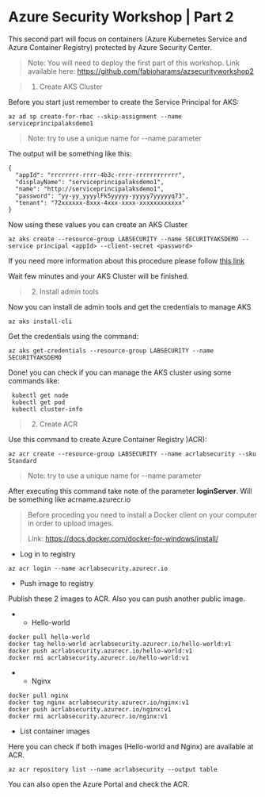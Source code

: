 # Azure Security Workshop | Part 2
This second part will focus on containers (Azure Kubernetes Service and Azure Container Registry) protected by Azure Security Center.

> Note: You will need to deploy the first part of this workshop. Link available here: https://github.com/fabioharams/azsecurityworkshop2


> 1. Create AKS Cluster

Before you start just remember to create the Service Principal for AKS:

```
az ad sp create-for-rbac --skip-assignment --name serviceprincipalaksdemo1
```
> Note: try to use a unique name for --name parameter

The output will be something like this:

```
{
  "appId": "rrrrrrrr-rrrr-4b3c-rrrr-rrrrrrrrrrrr",
  "displayName": "serviceprincipalaksdemo1",
  "name": "http://serviceprincipalaksdemo1",
  "password": "yy-yy_yyyylFk5yyyyy-yyyyy7yyyyyq73",
  "tenant": "72xxxxxx-8xxx-4xxx-xxxx-xxxxxxxxxxxx"
}
```

Now using these values you can create an AKS Cluster

```
az aks create --resource-group LABSECURITY --name SECURITYAKSDEMO --service principal <appId> --client-secret <password>
```

If you need more information about this procedure please follow [this link](https://docs.microsoft.com/en-us/azure/aks/kubernetes-service-principal)

Wait few minutes and your AKS Cluster will be finished. 

> 2. Install admin tools

Now you can install de admin tools and get the credentials to manage AKS

```
az aks install-cli
```

Get the credentials using the command:

```
az aks get-credentials --resource-group LABSECURITY --name SECURITYAKSDEMO
```

Done! you can check if you can manage the AKS cluster using some commands like:

```
 kubectl get node
 kubectl get pod
 kubectl cluster-info
 ```

 > 2. Create ACR

 Use this command to create Azure Container Registry )ACR):

```
az acr create --resource-group LABSECURITY --name acrlabsecurity --sku Standard
```
> Note: try to use a unique name for --name parameter

After executing this command take note of the parameter **loginServer**. Will be something like acrname.azurecr.io

> Before proceding you need to install a Docker client on your computer in order to upload images.
>  
> Link: https://docs.docker.com/docker-for-windows/install/


- Log in to registry

```
az acr login --name acrlabsecurity.azurecr.io
```

- Push image to registry

Publish these 2 images to ACR. Also you can push another public image.

- - Hello-world
```
docker pull hello-world
docker tag hello-world acrlabsecurity.azurecr.io/hello-world:v1
docker push acrlabsecurity.azurecr.io/hello-world:v1
docker rmi acrlabsecurity.azurecr.io/hello-world:v1
```

- - Nginx


```
docker pull nginx
docker tag nginx acrlabsecurity.azurecr.io/nginx:v1
docker push acrlabsecurity.azurecr.io/nginx:v1
docker rmi acrlabsecurity.azurecr.io/nginx:v1
```

- List container images

Here you can check if both images (Hello-world and Nginx) are available at ACR.

```
az acr repository list --name acrlabsecurity --output table
```
You can also open the Azure Portal and check the ACR.












